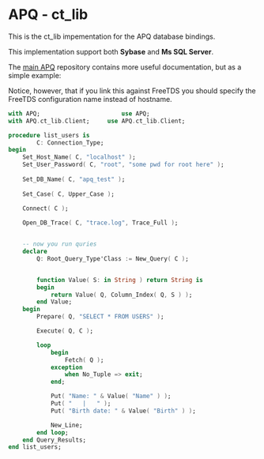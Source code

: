 # APQ - ct\_lib

This is the ct\_lib impementation for the APQ database bindings.

This implementation support both **Sybase** and **Ms SQL Server**.

The [main APQ](https://github.com/ada-apq/apq) repository
contains more useful documentation, but as a simple example:


Notice, however, that if you link this against FreeTDS you should
specify the FreeTDS configuration name instead of hostname.


```ada
with APQ;                       use APQ;
with APQ.ct_lib.Client; 	use APQ.ct_lib.Client;

procedure list_users is
        C: Connection_Type;
begin
	Set_Host_Name( C, "localhost" );
	Set_User_Password( C, "root", "some pwd for root here" );
	
	Set_DB_Name( C, "apq_test" );
	
	Set_Case( C, Upper_Case );
	
	Connect( C );

	Open_DB_Trace( C, "trace.log", Trace_Full );


	-- now you run quries
	declare
		Q: Root_Query_Type'Class := New_Query( C );


		function Value( S: in String ) return String is
		begin
			return Value( Q, Column_Index( Q, S ) );
		end Value;
	begin
		Prepare( Q, "SELECT * FROM USERS" );

		Execute( Q, C );

		loop
			begin
				Fetch( Q );
			exception
				when No_Tuple => exit;
			end;

			Put( "Name: " & Value( "Name" ) );
			Put( "   |   " );
			Put( "Birth date: " & Value( "Birth" ) );

			New_Line;
		end loop;
	end Query_Results;
end list_users;
```

